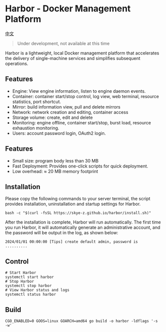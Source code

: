 # Harbor - Docker Management Platform

[中文](README.md)

> Under development, not available at this time

Harbor is a lightweight, local Docker management platform that accelerates the delivery of single-machine services and simplifies subsequent operations.

## Features

* Engine: View engine information, listen to engine daemon events.
* Container: container start/stop control, log view, web terminal, resource statistics, port shortcut.
* Mirror: build information view, pull and delete mirrors
* Network: network creation and editing, container access
* Storage volume: create, edit and delete
* Monitoring: engine offline, container start/stop, burst load, resource exhaustion monitoring.
* Users: account password login, OAuth2 login.

## Features

* Small size: program body less than 30 MB
* Fast Deployment: Provides one-click scripts for quick deployment.
* Low overhead: ≈ 20 MB memory footprint

## Installation

Please copy the following commands to your server terminal, the script provides installation, uninstallation and startup settings for Harbor.

```shell
bash -c "$(curl -fsSL https://skye-z.github.io/harbor/install.sh)"
```

After the installation is complete, Harbor will run automatically. The first time you run Harbor, it will automatically generate an administrative account, and the password will be output in the log, as shown below:

```log
2024/01/01 00:00:00 [Tips] create default admin, password is ..........
```

## Control

```shell
# Start Harbor
systemctl start harbor
# Stop Harbor
systemctl stop harbor
# View Harbor status and logs
systemctl status harbor
```

## Build

```shell
CGO_ENABLED=0 GOOS=linux GOARCH=amd64 go build -o harbor -ldflags '-s -w'
```
